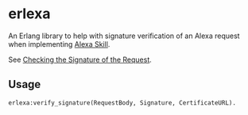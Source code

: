 # erlexa

An Erlang library to help with signature verification of an Alexa request when implementing [Alexa Skill](https://developer.amazon.com/alexa-skills-kit).

See [Checking the Signature of the Request](https://developer.amazon.com/public/solutions/alexa/alexa-skills-kit/docs/developing-an-alexa-skill-as-a-web-service#checking-the-signature-of-the-request).

## Usage

    erlexa:verify_signature(RequestBody, Signature, CertificateURL).
